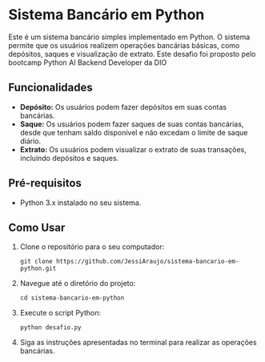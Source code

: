 # Sistema Bancário em Python

Este é um sistema bancário simples implementado em Python. O sistema permite que os usuários realizem operações bancárias básicas, como depósitos, saques e visualização de extrato.
Este desafio foi proposto pelo bootcamp Python AI Backend Developer da DIO

## Funcionalidades

- **Depósito:** Os usuários podem fazer depósitos em suas contas bancárias.
- **Saque:** Os usuários podem fazer saques de suas contas bancárias, desde que tenham saldo disponível e não excedam o limite de saque diário.
- **Extrato:** Os usuários podem visualizar o extrato de suas transações, incluindo depósitos e saques.

## Pré-requisitos

- Python 3.x instalado no seu sistema.

## Como Usar

1. Clone o repositório para o seu computador:
   ```
   git clone https://github.com/JessiAraujo/sistema-bancario-em-python.git
   ```

2. Navegue até o diretório do projeto:
   ```
   cd sistema-bancario-em-python
   ```

3. Execute o script Python:
   ```
   python desafio.py
   ```

4. Siga as instruções apresentadas no terminal para realizar as operações bancárias.

